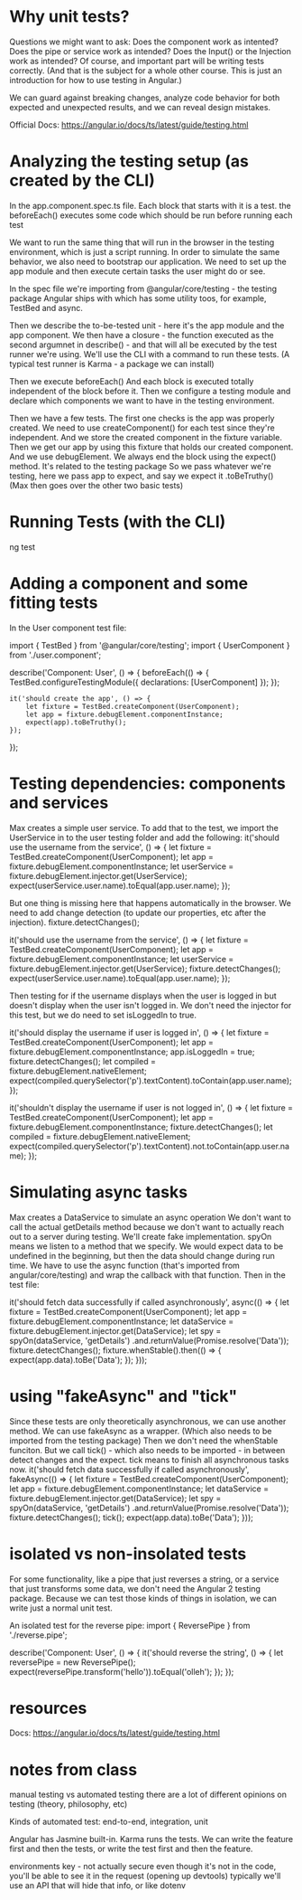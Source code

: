 # Why unit tests?
Questions we might want to ask:
Does the component work as intented? Does the pipe or service work as intended? Does the Input() or the Injection work as intended?
Of course, and important part will be writing tests correctly.
(And that is the subject for a whole other course. This is just an introduction for how to use testing in Angular.)

We can guard against breaking changes, analyze code behavior for both expected and unexpected results, and we can reveal design mistakes.

Official Docs: https://angular.io/docs/ts/latest/guide/testing.html


# Analyzing the testing setup (as created by the CLI)
In the app.component.spec.ts file.
Each block that starts with it is a test.
the beforeEach() executes some code which should be run before running each test

We want to run the same thing that will run in the browser in the testing environment, which is just a script running. In order to simulate the same behavior, we also need to bootstrap our application. We need to set up the app module and then execute certain tasks the user might do or see.

In the spec file we're importing from @angular/core/testing - the testing package Angular ships with which has some utility toos, for example, TestBed and async.

Then we describe the to-be-tested unit - here it's the app module and the app component.
We then have a closure - the function executed as the second argumnet in describe() - and that will all be executed by the test runner we're using. We'll use the CLI with a command to run these tests. (A typical test runner is Karma - a package we can install)

Then we execute beforeEach()
And each block is executed totally independent of the block before it.
Then we configure a testing module and declare which components we want to have in the testing environment.

Then we have a few tests. The first one checks is the app was properly created. 
We need to use createComponent() for each test since they're independent. And we store the created component in the fixture variable.
Then we get our app by using this fixture that holds our created component. And we use debugElement.
We always end the block using the expect() method. It's related to the testing package
So we pass whatever we're testing, here we pass app to expect, and say we expect it .toBeTruthy()
(Max then goes over the other two basic tests)

# Running Tests (with the CLI)
ng test

# Adding a component and some fitting tests
In the User component test file:

import { TestBed } from '@angular/core/testing';
import { UserComponent } from './user.component';

describe('Component: User', () => {
    beforeEach(() => {
        TestBed.configureTestingModule({
            declarations: [UserComponent]
        });
    });

    it('should create the app', () => {
        let fixture = TestBed.createComponent(UserComponent);
        let app = fixture.debugElement.componentInstance;
        expect(app).toBeTruthy();
    });
});

# Testing dependencies: components and services
Max creates a simple user service. To add that to the test, we import the UserService in to the user testing folder and add the following:
it('should use the username from the service', () => {
    let fixture = TestBed.createComponent(UserComponent);
    let app = fixture.debugElement.componentInstance;
    let userService = fixture.debugElement.injector.get(UserService);
    expect(userService.user.name).toEqual(app.user.name);
});

But one thing is missing here that happens automatically in the browser. We need to add change detection (to update our properties, etc after the injection).
fixture.detectChanges();

it('should use the username from the service', () => {
    let fixture = TestBed.createComponent(UserComponent);
    let app = fixture.debugElement.componentInstance;
    let userService = fixture.debugElement.injector.get(UserService);
    fixture.detectChanges();
    expect(userService.user.name).toEqual(app.user.name);
});

Then testing for if the username displays when the user is logged in but doesn't display when the user isn't logged in.
We don't need the injector for this test, but we do need to set isLoggedIn to true.

it('should display the username if user is logged in', () => {
    let fixture = TestBed.createComponent(UserComponent);
    let app = fixture.debugElement.componentInstance;
    app.isLoggedIn = true;
    fixture.detectChanges();
    let compiled = fixture.debugElement.nativeElement;
    expect(compiled.querySelector('p').textContent).toContain(app.user.name);
});

it('shouldn\'t display the username if user is not logged in', () => {
    let fixture = TestBed.createComponent(UserComponent);
    let app = fixture.debugElement.componentInstance;
    fixture.detectChanges();
    let compiled = fixture.debugElement.nativeElement;
    expect(compiled.querySelector('p').textContent).not.toContain(app.user.name);
});

# Simulating async tasks
Max creates a DataService to simulate an async operation
We don't want to call the actual getDetails method because we don't want to actually reach out to a server during testing. We'll create fake implementation.
spyOn means we listen to a method that we specify.
We would expect data to be undefined in the beginning, but then the data should change during run time. We have to use the async function (that's imported from angular/core/testing) and wrap the callback with that function.
Then in the test file:

it('should fetch data successfully if called asynchronously', async(() => {
    let fixture = TestBed.createComponent(UserComponent);
    let app = fixture.debugElement.componentInstance;
    let dataService = fixture.debugElement.injector.get(DataService);
    let spy = spyOn(dataService, 'getDetails')
        .and.returnValue(Promise.resolve('Data'));
    fixture.detectChanges();
    fixture.whenStable().then(() => {
        expect(app.data).toBe('Data');
    });
}));

# using "fakeAsync" and "tick"
Since these tests are only theoretically asynchronous, we can use another method.
We can use fakeAsync as a wrapper. (Which also needs to be imported from the testing package)
Then we don't need the whenStable funciton. But we call tick() - which also needs to be imported - in between detect changes and the expect. tick means to finish all asynchronous tasks now.
it('should fetch data successfully if called asynchronously', fakeAsync(() => {
    let fixture = TestBed.createComponent(UserComponent);
    let app = fixture.debugElement.componentInstance;
    let dataService = fixture.debugElement.injector.get(DataService);
    let spy = spyOn(dataService, 'getDetails')
        .and.returnValue(Promise.resolve('Data'));
    fixture.detectChanges();
    tick();
    expect(app.data).toBe('Data');
}));

# isolated vs non-insolated tests
For some functionality, like a pipe that just reverses a string, or a service that just transforms some data, we don't need the Angular 2 testing package. Because we can test those kinds of things in isolation, we can write just a normal unit test.

An isolated test for the reverse pipe:
import { ReversePipe } from './reverse.pipe';

describe('Component: User', () => {
    it('should reverse the string', () => {
        let reversePipe = new ReversePipe();
        expect(reversePipe.transform('hello')).toEqual('olleh');
    });
});

# resources
Docs: https://angular.io/docs/ts/latest/guide/testing.html


# notes from class
manual testing vs automated testing
there are a lot of different opinions on testing (theory, philosophy, etc)

Kinds of automated test: end-to-end, integration, unit

Angular has Jasmine built-in. Karma runs the tests.
We can write the feature first and then the tests, or write the test first and then the feature.

environments key - not actually secure
even though it's not in the code, you'll be able to see it in the request (opening up devtools)
typically we'll use an API that will hide that info, or like dotenv
